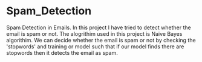 # Spam_Detection
Spam Detection in Emails.
In this project I have tried to detect whether the email is spam or not. The alogrithim used in this project is Naive Bayes algorithim. We can decide whether the email is spam or not by checking the 'stopwords' and training or model such that if our model finds there are stopwords then it detects the email as spam.
